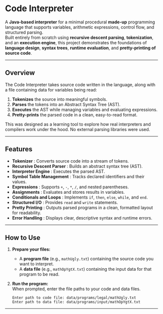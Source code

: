 # Code Interpreter

A **Java-based interpreter** for a minimal procedural **made-up** programming language that supports variables, arithmetic expressions, control flow, and structured parsing.  
Built entirely from scratch using **recursive descent parsing**, **tokenization**, and an **execution engine**, this project demonstrates the foundations of **language design**, **syntax trees**, **runtime evaluation**, and **pretty-printing of source code**.

---

## Overview

The Code Interpreter takes source code written in the language, along with a file containing data for variables being read:

1. **Tokenizes** the source into meaningful symbols.
2. **Parses** the tokens into an Abstract Syntax Tree (AST).
3. **Executes** the AST while managing variables and evaluating expressions.
4. **Pretty-prints** the parsed code in a clean, easy-to-read format.

This was designed as a learning tool to explore how real interpreters and compilers work under the hood. No external parsing libraries were used.

---

## Features

- **Tokenizer** : Converts source code into a stream of tokens.
- **Recursive Descent Parser** : Builds an abstract syntax tree (AST).
- **Interpreter Engine** : Executes the parsed AST.
- **Symbol Table Management** : Tracks declared identifiers and their values.
- **Expressions** : Supports `+`, `-`, `*`, `/`, and nested parentheses.
- **Assignments** : Evaluates and stores results in variables.
- **Conditionals and Loops** : Implements `if`, `then`, `else`, `while`, and `end`.
- **Structured I/O** : Provides `read` and `write` statements.
- **Pretty Printing** : Outputs parsed programs in a clean, formatted layout for readability.
- **Error Handling** : Displays clear, descriptive syntax and runtime errors.

---

## How to Use

1. **Prepare your files:**
    - A **program file** (e.g., `mathUgly.txt`) containing the source code you want to interpret.
    - A **data file** (e.g., `mathOpYgtX.txt`) containing the input data for that program to be read.

2. **Run the program:**  
   When prompted, enter the file paths to your code and data files.
   ```
   Enter path to code file: data/programs/legal/mathUgly.txt
   Enter path to data file: data/programs/input/mathOpYgtX.txt
   ```
   
---